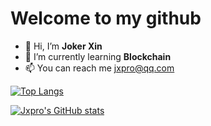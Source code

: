 # Welcome to my github

- 👋 Hi, I’m **Joker Xin**
- 🌱 I’m currently learning **Blockchain**
- 📫 You can reach me jxpro@qq.com

[![Top Langs](https://github-readme-stats.vercel.app/api/top-langs/?username=jxpro&layout=compact)](https://github.com/anuraghazra/github-readme-stats)

[![Jxpro's GitHub stats](https://stats-jxpro.vercel.app/api?username=jxpro&hide=prs&show_icons=true&theme=blueberry&include_all_commits=true)](https://github.com/Jxpro)
